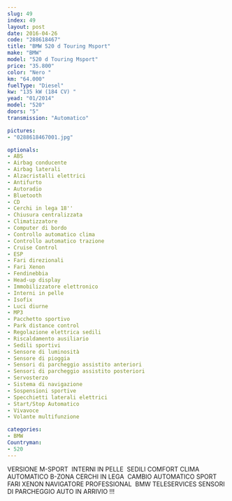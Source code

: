 ```yaml
---
slug: 49
index: 49
layout: post
date: 2016-04-26
code: "288618467"
title: "BMW 520 d Touring Msport"
make: "BMW"
model: "520 d Touring Msport"
price: "35.800"
color: "Nero "
km: "64.000"
fuelType: "Diesel"
kw: "135 kW (184 CV) "
yead: "01/2014"
model: "520"
doors: "5"
transmission: "Automatico"

pictures:
- "0288618467001.jpg"

optionals:
- ABS
- Airbag conducente
- Airbag laterali
- Alzacristalli elettrici
- Antifurto
- Autoradio
- Bluetooth
- CD
- Cerchi in lega 18''
- Chiusura centralizzata
- Climatizzatore
- Computer di bordo
- Controllo automatico clima
- Controllo automatico trazione
- Cruise Control
- ESP
- Fari direzionali
- Fari Xenon
- Fendinebbia
- Head-up display
- Immobilizzatore elettronico
- Interni in pelle
- Isofix
- Luci diurne
- MP3
- Pacchetto sportivo
- Park distance control
- Regolazione elettrica sedili
- Riscaldamento ausiliario
- Sedili sportivi
- Sensore di luminosità
- Sensore di pioggia
- Sensori di parcheggio assistito anteriori
- Sensori di parcheggio assistito posteriori
- Servosterzo
- Sistema di navigazione
- Sospensioni sportive
- Specchietti laterali elettrici
- Start/Stop Automatico
- Vivavoce
- Volante multifunzione

categories:
- BMW
Countryman:
- 520
---
```

VERSIONE M-SPORT  INTERNI IN PELLE  SEDILI COMFORT CLIMA AUTOMATICO B-ZONA CERCHI IN LEGA  CAMBIO AUTOMATICO SPORT FARI XENON NAVIGATORE PROFESSIONAL  BMW TELESERVICES SENSORI DI PARCHEGGIO AUTO IN ARRIVIO !!!